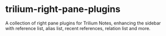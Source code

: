 # trilium-right-pane-plugins
A collection of right pane plugins for Trilium Notes, enhancing the sidebar with reference list, alias list, recent references, relation list and more.
